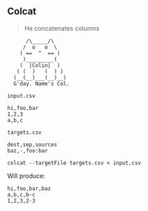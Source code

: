## Colcat

> He concatenates columns

```
      /\_____/\
     /  o   o  \
    ( ==  ^  == )
     )_________(
    (  |Colin|  )
   ( (  )   (  ) )
  (__(__)___(__)__)
  G'day. Name's Col.
```

`input.csv`
```
hi,foo,bar
1,2,3
a,b,c
```

`targets.csv`
```
dest,sep,sources
baz,-,foo:bar
```

```
colcat --targetFile targets.csv < input.csv
```

Will produce:

```
hi,foo,bar,baz
a,b,c,b-c
1,2,3,2-3
```
